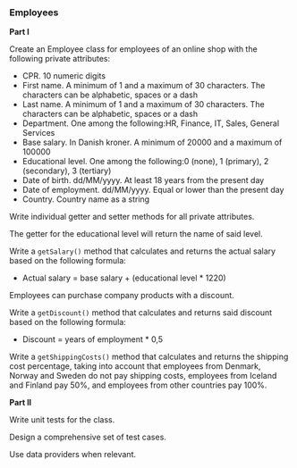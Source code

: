 ### Employees

**Part I**

Create an Employee class for employees of an online shop with the following private attributes:
- CPR. 10 numeric digits
- First name. A minimum of 1 and a maximum of 30 characters. The characters can be alphabetic, spaces or a dash
- Last name. A minimum of 1 and a maximum of 30 characters. The characters can be alphabetic, spaces or a dash
- Department. One among the following:HR, Finance, IT, Sales, General Services
- Base salary. In Danish kroner. A minimum of 20000 and a maximum of 100000
- Educational level. One among the following:0 (none), 1 (primary), 2 (secondary), 3 (tertiary)
- Date of birth. dd/MM/yyyy. At least 18 years from the present day
- Date of employment. dd/MM/yyyy. Equal or lower than the present day
- Country. Country name as a string

Write individual getter and setter methods for all private attributes.

The getter for the educational level will return the name of said level.

Write a `getSalary()` method that calculates and returns the actual salary based on the following formula:
- Actual salary = base salary + (educational level * 1220)

Employees can purchase company products with a discount.

Write a `getDiscount()` method that calculates and returns said discount based on the following formula:
- Discount = years of employment * 0,5

Write a `getShippingCosts()` method that calculates and returns the shipping cost percentage, taking into account that employees from Denmark, Norway and Sweden do not pay shipping costs, employees from Iceland and Finland pay 50%, and employees from other countries pay 100%.

**Part II**

Write unit tests for the class.

Design a comprehensive set of test cases.

Use data providers when relevant.